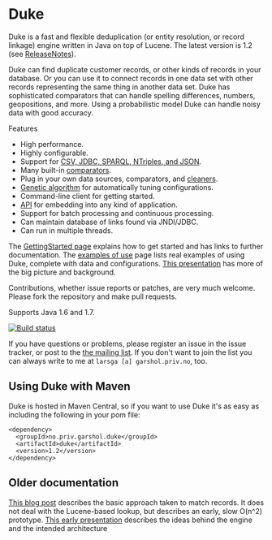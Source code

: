 # Duke

Duke is a fast and flexible deduplication (or entity resolution, or
record linkage) engine written in Java on top of Lucene.  The latest
version is 1.2 (see [ReleaseNotes](https://github.com/larsga/Duke/wiki/ReleaseNotes)).

Duke can find duplicate customer records, or other kinds of records in
your database. Or you can use it to connect records in one data set
with other records representing the same thing in another data set.
Duke has sophisticated comparators that can handle spelling
differences, numbers, geopositions, and more. Using a probabilistic
model Duke can handle noisy data with good accuracy.

Features

  * High performance.
  * Highly configurable.
  * Support for [CSV, JDBC, SPARQL, NTriples, and JSON](https://github.com/larsga/Duke/wiki/DataSources).
  * Many built-in [comparators](https://github.com/larsga/Duke/wiki/Comparator).
  * Plug in your own data sources, comparators, and [cleaners](https://github.com/larsga/Duke/wiki/Cleaner).
  * [Genetic algorithm](https://github.com/larsga/Duke/wiki/GeneticAlgorithm) for automatically tuning configurations.
  * Command-line client for getting started.
  * [API](https://github.com/larsga/Duke/wiki/UsingTheAPI) for embedding into any kind of application.
  * Support for batch processing and continuous processing.
  * Can maintain database of links found via JNDI/JDBC.
  * Can run in multiple threads.

The [GettingStarted page](https://github.com/larsga/Duke/wiki/GettingStarted) explains how to get started and has links to
further documentation. The [examples of use](https://github.com/larsga/Duke/wiki/ExamplesOfUse) page
lists real examples of using Duke, complete with data and
configurations. [This
presentation](http://www.slideshare.net/larsga/linking-data-without-common-identifiers)
has more of the big picture and background.

Contributions, whether issue reports or patches, are very much
welcome.  Please fork the repository and make pull requests.

Supports Java 1.6 and 1.7.

[![Build status](https://travis-ci.org/larsga/Duke.png?branch=master)](https://travis-ci.org/larsga/Duke)

If you have questions or problems, please register an issue in the
issue tracker, or post to the [the mailing
list](http://groups.google.com/group/duke-dedup). If you don't want to
join the list you can always write to me at `larsga [a]
garshol.priv.no`, too.

## Using Duke with Maven

Duke is hosted in Maven Central, so if you want to use Duke it's as
easy as including the following in your pom file:

```
<dependency>
  <groupId>no.priv.garshol.duke</groupId>
  <artifactId>duke</artifactId>
  <version>1.2</version>
</dependency>
```

## Older documentation

[This blog post](http://www.garshol.priv.no/blog/217.html) describes
the basic approach taken to match records. It does not deal with the
Lucene-based lookup, but describes an early, slow O(n^2)
prototype. [This early
presentation](http://www.slideshare.net/larsga/deduplication)
describes the ideas behind the engine and the intended architecture